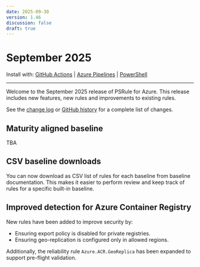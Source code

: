 ```yaml
---
date: 2025-09-30
version: 1.46
discussion: false
draft: true
---
```


# September 2025

Install with: [GitHub Actions](../install.md#with-github-actions) | [Azure Pipelines](../install.md#with-azure-pipelines) | [PowerShell](../install.md#with-powershell)

---

Welcome to the September 2025 release of PSRule for Azure.
This release includes new features, new rules and improvements to existing rules.

See the [change log][6] or [GitHub history][7] for a complete list of changes.

## Maturity aligned baseline

TBA

## CSV baseline downloads

You can now download as CSV list of rules for each baseline from baseline documentation.
This makes it easier to perform review and keep track of rules for a specific built-in baseline.

## Improved detection for Azure Container Registry

New rules have been added to improve security by:

- Ensuring export policy is disabled for private registries.
- Ensuring geo-replication is configured only in allowed regions.

Additionally, the reliability rule `Azure.ACR.GeoReplica` has been expanded to support pre-flight validation.

  [6]: ../changelog.md#v1460
  [7]: https://github.com/Azure/PSRule.Rules.Azure/compare/v1.45.0...v1.46.0
